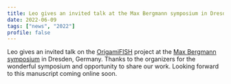 ```yaml
---
title: Leo gives an invited talk at the Max Bergmann symposium in Dresden, Germany
date: 2022-06-09
tags: ["news", "2022"]
profile: false
---
```


Leo gives an invited talk on the [OrigamiFISH](https://www.biorxiv.org/content/10.1101/2022.09.19.508533v2) project at the [Max Bergmann symposium](https://www.max-bergmann-symposium-2022.de/) in Dresden, Germany. Thanks to the organizers for the wonderful symposium and opportunity to share our work. Looking forward to this manuscript coming online soon.

<!--more-->

